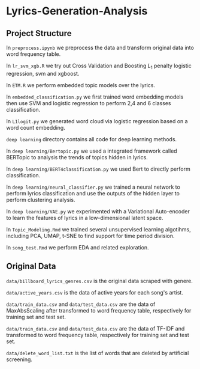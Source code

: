 # Lyrics-Generation-Analysis

## Project Structure

In `preprocess.ipynb` we preprocess the data and transform original data into word frequency table.

In `lr_svm_xgb.R` we try out Cross Validation and Boosting $L_1$ penalty logistic regression, svm and xgboost.

In `ETM.R` we perform embedded topic models over the lyrics.

In `embedded_classification.py` we first trained word embedding models then use SVM and logistic regression to perform 2,4 and 6 classes classification.

In `L1logit.py` we generated word cloud via logistic regression based on a word count embedding.

`deep learning` directory contains all code for deep learning methods.

In `deep learning/Bertopic.py` we used a integrated framework called BERTopic to analysis the trends of topics hidden in lyrics.

In `deep learning/BERT4classification.py` we used Bert to directly perform classification.

In `deep learning/neural_classifier.py` we trained a neural network to perform lyrics classification and use the outputs of the hidden layer to perform clustering analysis.

In `deep learning/VAE.py` we experimented with a Variational Auto-encoder to learn the features of lyrics in a low-dimensional latent space.

In `Topic_Modeling.Rmd` we trained several unsupervised learning algotihms, including PCA, UMAP, t-SNE to find support for time period division.

In `song_test.Rmd` we perform EDA and related exploration.

## Original Data

`data/billboard_lyrics_genres.csv` is the original data scraped with genere.

`data/active_years.csv` is the data of active years for each song's artist.

`data/train_data.csv` and `data/test_data.csv` are the data of MaxAbsScaling after transformed to word frequency table, respectively for training set and test set.

`data/train_data.csv` and `data/test_data.csv` are the data of TF-IDF and transformed to word frequency table, respectively for training set and test set.

`data/delete_word_list.txt` is the list of words that are deleted by artificial screening.